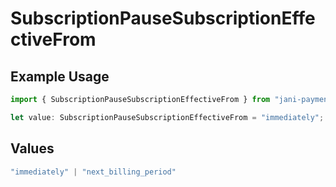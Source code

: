 # SubscriptionPauseSubscriptionEffectiveFrom

## Example Usage

```typescript
import { SubscriptionPauseSubscriptionEffectiveFrom } from "jani-payments/models/operations";

let value: SubscriptionPauseSubscriptionEffectiveFrom = "immediately";
```

## Values

```typescript
"immediately" | "next_billing_period"
```